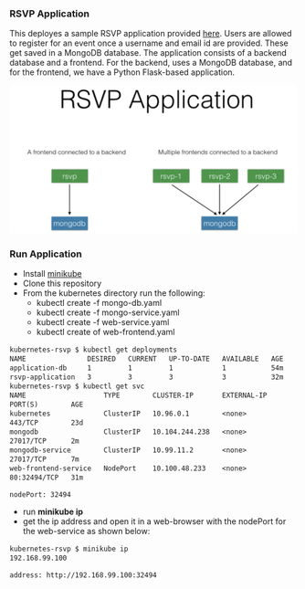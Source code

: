 ### RSVP Application

This deployes a sample RSVP application provided [here](https://raw.githubusercontent.com/cloudyuga/rsvpapp/master/rsvp.py). Users are allowed to  register for an event once a username and email id are provided. These get saved in a MongoDB database. The application consists of a backend database and a frontend. For the backend, uses a MongoDB database, and for the frontend, we have a Python Flask-based application.


![Application](rsvp.png)


### Run Application

- Install [minikube](https://github.com/kubernetes/minikube/releases)
- Clone this repository
- From the kubernetes directory run the following:
  - kubectl create -f mongo-db.yaml
  - kubectl create -f mongo-service.yaml
  - kubectl create -f web-service.yaml
  - kubectl create of web-frontend.yaml
  

```
kubernetes-rsvp $ kubectl get deployments
NAME               DESIRED   CURRENT   UP-TO-DATE   AVAILABLE   AGE
application-db     1         1         1            1           54m
rsvp-application   3         3         3            3           32m
kubernetes-rsvp $ kubectl get svc
NAME                   TYPE        CLUSTER-IP       EXTERNAL-IP   PORT(S)        AGE
kubernetes             ClusterIP   10.96.0.1        <none>        443/TCP        23d
mongodb                ClusterIP   10.104.244.238   <none>        27017/TCP      2m
mongodb-service        ClusterIP   10.99.11.2       <none>        27017/TCP      7m
web-frontend-service   NodePort    10.100.48.233    <none>        80:32494/TCP   31m
```

```
nodePort: 32494
```

- run **minikube ip**
- get the ip address and open it in a web-browser with the nodePort for the web-service as shown below:

```
kubernetes-rsvp $ minikube ip
192.168.99.100
```

```
address: http://192.168.99.100:32494
```